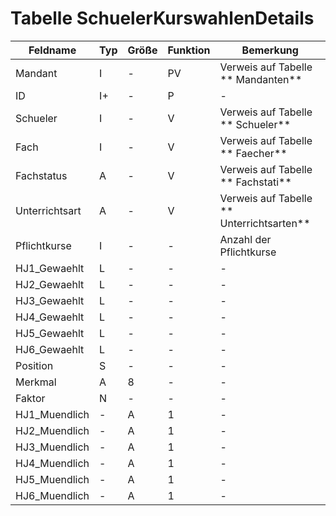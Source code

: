 # Tabelle SchuelerKurswahlenDetails


| Feldname       | Typ | Größe | Funktion | Bemerkung                                |
|----------------|-----|-------|----------|------------------------------------------|
| Mandant        | I   | -     | PV       | Verweis auf Tabelle ** Mandanten**       |
| ID             | I+  | -     | P        | -                                        |
| Schueler       | I   | -     | V        | Verweis auf Tabelle ** Schueler**        |
| Fach           | I   | -     | V        | Verweis auf Tabelle ** Faecher**         |
| Fachstatus     | A   | -     | V        | Verweis auf Tabelle ** Fachstati**       |
| Unterrichtsart | A   | -     | V        | Verweis auf Tabelle ** Unterrichtsarten** |
| Pflichtkurse   | I   | -     | -        | Anzahl der Pflichtkurse                  |
| HJ1_Gewaehlt   | L   | -     | -        | -                                        |
| HJ2_Gewaehlt   | L   | -     | -        | -                                        |
| HJ3_Gewaehlt   | L   | -     | -        | -                                        |
| HJ4_Gewaehlt   | L   | -     | -        | -                                        |
| HJ5_Gewaehlt   | L   | -     | -        | -                                        |
| HJ6_Gewaehlt   | L   | -     | -        | -                                        |
| Position       | S   | -     | -        | -                                        |
| Merkmal        | A   | 8     | -        | -                                        |
| Faktor         | N   | -     | -        | -                                        |
| HJ1_Muendlich  | -   | A     | 1        | -                                        |
| HJ2_Muendlich  | -   | A     | 1        | -                                        |
| HJ3_Muendlich  | -   | A     | 1        | -                                        |
| HJ4_Muendlich  | -   | A     | 1        | -                                        |
| HJ5_Muendlich  | -   | A     | 1        | -                                        |
| HJ6_Muendlich  | -   | A     | 1        | -                                        |


